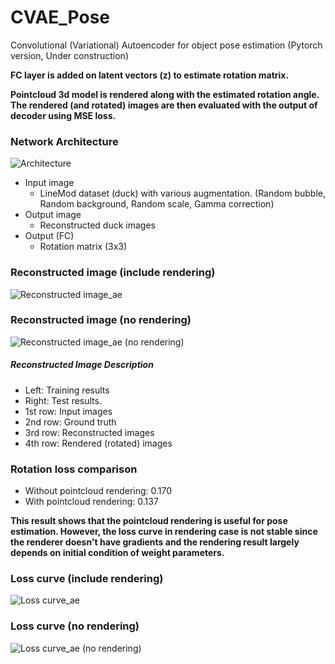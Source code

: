 # CVAE_Pose
Convolutional (Variational) Autoencoder for object pose estimation (Pytorch version, Under construction)

**FC layer is added on latent vectors (z) to estimate rotation matrix.**

**Pointcloud 3d model is rendered along with the estimated rotation angle. The rendered (and rotated) images are then evaluated with the output of decoder using MSE loss.**

### Network Architecture
![Architecture](https://github.com/peytonhong/CVAE_Pose/blob/master/docs/structure(rendering).png)

* Input image
  * LineMod dataset (duck) with various augmentation. (Random bubble, Random background, Random scale, Gamma correction)
* Output image
  * Reconstructed duck images
* Output (FC)
  * Rotation matrix (3x3)

### Reconstructed image (include rendering)
![Reconstructed image_ae](https://github.com/peytonhong/CVAE_Pose/blob/master/docs/image_at_epoch_9999(rendering).png)
### Reconstructed image (no rendering)
![Reconstructed image_ae (no rendering)](https://github.com/peytonhong/CVAE_Pose/blob/master/docs/image_at_epoch_9999(no_rendering).png)

##### Reconstructed Image Description
* Left: Training results
* Right: Test results.
* 1st row: Input images
* 2nd row: Ground truth
* 3rd row: Reconstructed images
* 4th row: Rendered (rotated) images

### Rotation loss comparison
* Without pointcloud rendering: 0.170
* With pointcloud rendering: 0.137

**This result shows that the pointcloud rendering is useful for pose estimation. However, the loss curve in rendering case is not stable since the renderer doesn't have gradients and the rendering result largely depends on initial condition of weight parameters.**


### Loss curve (include rendering)
![Loss curve_ae](https://github.com/peytonhong/CVAE_Pose/blob/master/docs/loss_curve(rendering).png)
### Loss curve (no rendering)
![Loss curve_ae (no rendering)](https://github.com/peytonhong/CVAE_Pose/blob/master/docs/loss_curve(no_rendering).png)
